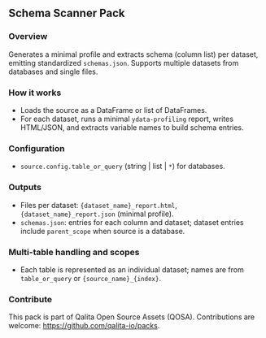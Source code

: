 ## Schema Scanner Pack

### Overview
Generates a minimal profile and extracts schema (column list) per dataset, emitting standardized `schemas.json`. Supports multiple datasets from databases and single files.

### How it works
- Loads the source as a DataFrame or list of DataFrames.
- For each dataset, runs a minimal `ydata-profiling` report, writes HTML/JSON, and extracts variable names to build schema entries.

### Configuration
- `source.config.table_or_query` (string | list | `*`) for databases.

### Outputs
- Files per dataset: `{dataset_name}_report.html`, `{dataset_name}_report.json` (minimal profile).
- `schemas.json`: entries for each column and dataset; dataset entries include `parent_scope` when source is a database.

### Multi-table handling and scopes
- Each table is represented as an individual dataset; names are from `table_or_query` or `{source_name}_{index}`.

### Contribute
This pack is part of Qalita Open Source Assets (QOSA). Contributions are welcome: https://github.com/qalita-io/packs.
